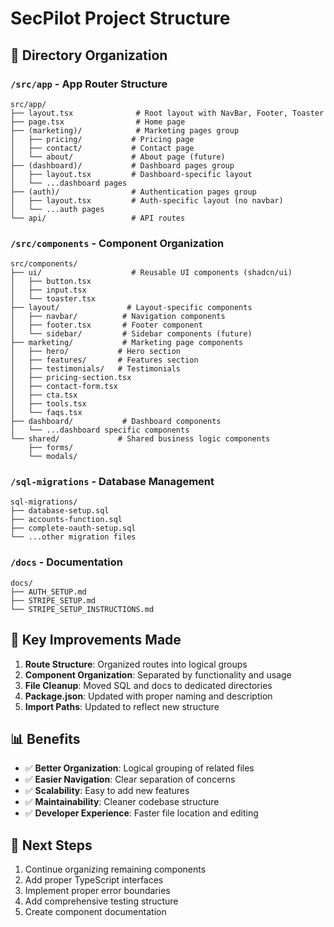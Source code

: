 # SecPilot Project Structure

## 📁 Directory Organization

### `/src/app` - App Router Structure

```
src/app/
├── layout.tsx              # Root layout with NavBar, Footer, Toaster
├── page.tsx                # Home page
├── (marketing)/            # Marketing pages group
│   ├── pricing/           # Pricing page
│   ├── contact/           # Contact page
│   └── about/             # About page (future)
├── (dashboard)/           # Dashboard pages group
│   ├── layout.tsx         # Dashboard-specific layout
│   └── ...dashboard pages
├── (auth)/                # Authentication pages group
│   ├── layout.tsx         # Auth-specific layout (no navbar)
│   └── ...auth pages
└── api/                   # API routes
```

### `/src/components` - Component Organization

```
src/components/
├── ui/                    # Reusable UI components (shadcn/ui)
│   ├── button.tsx
│   ├── input.tsx
│   └── toaster.tsx
├── layout/               # Layout-specific components
│   ├── navbar/          # Navigation components
│   ├── footer.tsx       # Footer component
│   └── sidebar/         # Sidebar components (future)
├── marketing/           # Marketing page components
│   ├── hero/           # Hero section
│   ├── features/       # Features section
│   ├── testimonials/   # Testimonials
│   ├── pricing-section.tsx
│   ├── contact-form.tsx
│   ├── cta.tsx
│   ├── tools.tsx
│   └── faqs.tsx
├── dashboard/           # Dashboard components
│   └── ...dashboard specific components
└── shared/             # Shared business logic components
    ├── forms/
    └── modals/
```

### `/sql-migrations` - Database Management

```
sql-migrations/
├── database-setup.sql
├── accounts-function.sql
├── complete-oauth-setup.sql
└── ...other migration files
```

### `/docs` - Documentation

```
docs/
├── AUTH_SETUP.md
├── STRIPE_SETUP.md
└── STRIPE_SETUP_INSTRUCTIONS.md
```

## 🔧 Key Improvements Made

1. **Route Structure**: Organized routes into logical groups
2. **Component Organization**: Separated by functionality and usage
3. **File Cleanup**: Moved SQL and docs to dedicated directories
4. **Package.json**: Updated with proper naming and description
5. **Import Paths**: Updated to reflect new structure

## 📊 Benefits

-   ✅ **Better Organization**: Logical grouping of related files
-   ✅ **Easier Navigation**: Clear separation of concerns
-   ✅ **Scalability**: Easy to add new features
-   ✅ **Maintainability**: Cleaner codebase structure
-   ✅ **Developer Experience**: Faster file location and editing

## 🚀 Next Steps

1. Continue organizing remaining components
2. Add proper TypeScript interfaces
3. Implement proper error boundaries
4. Add comprehensive testing structure
5. Create component documentation
